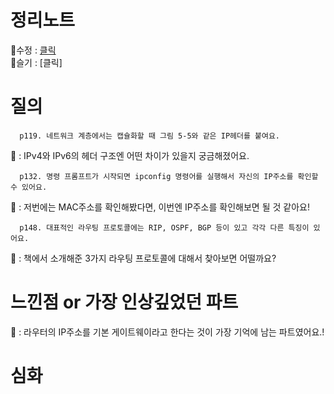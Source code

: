 # 정리노트
🐰수정 : [클릭](https://github.com/YunSuJeong/BOOK/blob/main/network/%EB%AA%A8%EB%91%90%EC%9D%98%20%EB%84%A4%ED%8A%B8%EC%9B%8C%ED%81%AC(Network%20for%20everyone)/chap5.%20%EB%84%A4%ED%8A%B8%EC%9B%8C%ED%81%AC%20%EA%B3%84%EC%B8%B5.md)  
🍅슬기 : [클릭]  

# 질의
```
  p119. 네트워크 계층에서는 캡슐화할 때 그림 5-5와 같은 IP헤더를 붙여요.
```
🐰 : IPv4와 IPv6의 헤더 구조엔 어떤 차이가 있을지 궁금해졌어요.  

```
  p132. 명령 프롬프트가 시작되면 ipconfig 명령어를 실행해서 자신의 IP주소를 확인할 수 있어요.
```
🐰 : 저번에는 MAC주소를 확인해봤다면, 이번엔 IP주소를 확인해보면 될 것 같아요! 

```
  p148. 대표적인 라우팅 프로토콜에는 RIP, OSPF, BGP 등이 있고 각각 다른 특징이 있어요.
```
🐰 : 책에서 소개해준 3가지 라우팅 프로토콜에 대해서 찾아보면 어떨까요?

# 느낀점 or 가장 인상깊었던 파트
🐰 : 라우터의 IP주소를 기본 게이트웨이라고 한다는 것이 가장 기억에 남는 파트였어요.!

# 심화
